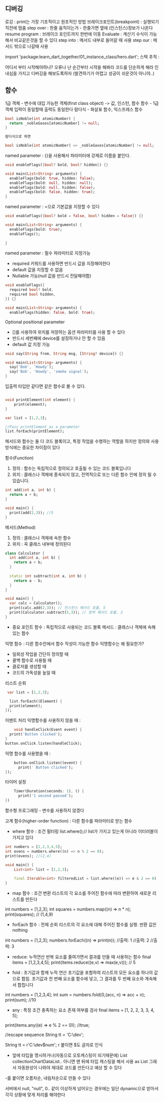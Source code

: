 ## 디버깅
로깅 : print는 가장 기초적이고 원초적인 방법
브레이크포인트(breakpoint) : 실행되기 직전에 멈춤
step over : 한줄 움직이는거 - 한줄가면 옆에 (인스턴스)정보가 나온다
resume program : 브레이크 포인트까지 한번에 이동
Evaluate : 계산기 수식이 가능해서 비교같은것을 할 수 있다
step into : 메서드 내부로 들어갈 때 사용
step our : 메서드 밖으로 나갈때 사용


import 'package:learn_dart_together/01_instance_class/hero.dart';
스택 추적 : 

어디서 부터 시작해야하나? 오류나 난 순간부터 시작을 해봐라
코드를 단순하게 해라
인내심을 가지고 디버깅을 해보도록하자 (발견하기가 어렵고 성공이 쉬운것이 아니야..)



## 함수
1급 객체 - 변수에 대입 가능한 객체(first class object)
-> 값, 인스턴, 함수
함수 - 1급객체 입력이 동일할때 출력도 동일한다
람다식 - 화살표 함수, 익스프레스 함수
```dart
bool isNoble(int atomicNumber) {
  return _nobleGases[atomicNumber] != null;
}

람다식으로 하면

bool isNoble(int atomicNumber) => _nobleGases[atomicNumber] != null;

```

named parameter : {}을 사용해서 파라미터에 강제로 이름을 붙인다.
```dart
void enableFlags({bool? bold, bool? hidden}) {}

void main(List<String> arguments) {
  enableFlags(bold: true, hidden: false);
  enableFlags(bold: null, hidden: null);
  enableFlags(bold: null, hidden: false);
  enableFlags(bold: false, hidden: true);
}

```

named parameter : =으로 기본값을 지정할 수 있다
```dart
void enableFlags({bool? bold = false, bool? hidden = false}) {}

void main(List<String> arguments) {
  enableFlags(bold: true);
  enableFlags();
  
}

```

named parameter : 필수 파라미터로 지정가능
 - required 키워드를 사용하면 반드시 값을 지정해야한다
 - default 값을 지정할 수 없음
 - Nullable 가능(null 값을 반드시 전달해야함)
```dart
void enableFlags({
  required bool? bold, 
  required bool hidden,
}) {}

void main(List<String> arguments) {
  enableFlags(hidden: false, bold: true);
```

Optional positional parameter
- []를 사용하여 위치를 저장하는 옵션 파라미터를 사용 할 수 있다
- 반드시 세번째에 device를 설정하거나 안 할 수 있음
- default 값 지정 가능
```dart
void say(String from, String msg, [String? device]) {} 

void main(List<String> arguments) {
  say('Bob', 'Howdy');
  say('Bob', 'Howdy', 'smoke signal');
} 
```

입출력 타입만 같다면 같은 함수로 볼 수 있다.
```dart

void printElement(int element) {
    print(element);
}

var list = [1,2,3];

//Pass printElement as a parameter
list.forEach(printElement);


```
메서드와 함수는 둘 다 코드 블록이고, 특정 작업을 수행하는 역할을 하지만
정의와 사용 방식에는 중요한 차이점이 있다

함수(Function)
1. 정의 : 함수는 독립적으로 정의되고 호출될 수 있는 코드 블록입니다
2. 위치 : 클래스나 객체에 종속되지 않고, 전역적으로 또는 다른 함수 안에 정의 될 수 있습니다.
```dart
int add(int a, int b) {
  return a + b;
}

void main() {
  print(add(2,3)); //5
}

```
메서드(Method)
1. 정의 : 클래스나 객체에 속한 함수
2. 위치 : 꼭 클래스 내부에 정의된다

```dart
class Calculator {
  int add(int a, int b) {
    return a + b;
  }
  
  static int subtract(int a, int b) {
    return a - b;
  }
}

void main() {
  var calc = Calculator();
  print(calc.add(2,3)); // 인스턴스 메서드 호출, 5
  print(Calculator.subtract(5,3)); // 정적 메서드 호출, 2
}

```
* 중요 포인트
함수 : 독립적으로 사용되는 코드 블록
메서드 : 클래스나 객체에 속해 있는 함수


익명 함수 : 다른 함수안에서 함수 작성이 가능한 함수
익명함수는 왜 필요한가?
 - 일회성 작업을 간단히 정의할 때
 - 콜백 함수로 사용될 때
 - 클로저를 생성할 때
 - 코드의 가독성을 높일 때

리스트 순회
```dart
 var list = [1,2,3];

  list.forEach((Element) {
  print(element);
});
 ```

이벤트 처리
익명함수를 사용하지 않을 때 : 
```dart
    void handleClick(Event event) {
  print('Button clicked');
}
button.onClick.listen(handleClick);
```
익명 함수를 사용했을 때 : 
```dart
    button.onClick.listen((event) {
      print(' Button clicked');
});
```

타이머 설정
```dart
    Timer(Duration(seconds: 1), () {
      print('1 second passed');
})
```
함수형 프로그래밍 - 변수를 사용하지 않겠다

고계 함수(higher-order function) 
: 다른 함수를 파라미터로 받는 함수
* where 함수  : 조건 필터링
list.where();// list가 가지고 있는게 아니라 이터러블이 가지고 있다
```dart
int numbers = [1,2,3,4,5];
int evens = numbers.where((n) => n % 2 == 0);
print(evens); //(2,4)
```
```dart
void main() {
    List<int> list = [1,2,3];
    
    final Iterable<int> filteredList = list.where((e)) => e & 2 == 0)
}
```

* map 함수 : 조건 변환
리스트의 각 요소를 주어진 함수에 따라 변환하여 새로운 리스트를 만든다

int numbers = [1,2,3];
int squares = numbers.map((n) => n * n);
print(squares); // (1,4,9)


* forEach 함수 : 전체 순회
리스트의 각 요소에 대해 주어진 함수를 실행. 반환 값은 nothing

int numbers = [1,2,3];
numbers.forEach((n) => print(n));
//출력: 1
//출력: 2
//출력: 3

* reduce: 누적연산
반복 요소를 줄여가면서 결과를 만들 때 사용하는 함수
final items = [1,2,3,4,5];
print(items.reduce((e,v) => max(e,v))); // 5

* fold : 초기값과 함께 누적 연산
초기값을 포함하여 리스트의 모든 요소를 하나의 값으로 합침. 초기값과 천 번째 요소를 
함수에 넣고, 그 결과를 두 번째 요소와 계속해서 합칩니다

int numbers = [1,2,3,4];
int sum = numbers.fold(0,(acc, n) => acc + n);
print(sum); //10

* any : 특정 조건 충족하는 요소 존재 여부를 검사
final items = [1, 2, 2, 3, 3, 4, 5];

print(items.any((e) => e % 2 == 0)); //true;


//escape sequence
String tt = 'C:\\dev';

String tt = r'C:\dev$num';
r 붙이면 $도 글자로 인식

- 앞에 타입을 명시하거나(자동으로 오토캐스팅이 되기때문에) List collectionChartDataList.. 아니면 맨 뒤에 타입 캐스팅을 해서 사용 as List
 그래서 자동완성이 나와야 제대로 코드를 만든다고 예상 할 수 있다

-를 붙이면 오름차순, 내림차순으로 만들 수 있다


서버에서 null, "null", 0.. 같이 이상하게 넘어오는 경우에는 일단 dynamic으로 받아서 각각 상황에 맞게 처리를 해야한다
